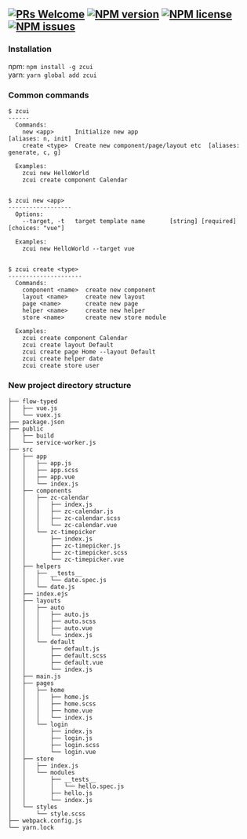 [![PRs Welcome](https://img.shields.io/badge/PRs-welcome-brightgreen.svg?style=flat-square)](http://makeapullrequest.com)
[![NPM version](http://img.shields.io/npm/v/zcui.svg?style=flat-square)](https://www.npmjs.org/package/zcui)
[![NPM license](http://img.shields.io/npm/l/zcui.svg?style=flat-square)](https://www.npmjs.org/package/zcui)
[![NPM issues](https://img.shields.io/github/issues/zoomcar/zcui.svg?style=flat-square)](https://github.com/ZoomCar/zcui/issues)
---

### Installation
npm: `npm install -g zcui`<br>
yarn: `yarn global add zcui`


### Common commands


    $ zcui
    ------
      Commands:
        new <app>      Initialize new app                           [aliases: n, init]
        create <type>  Create new component/page/layout etc  [aliases: generate, c, g]
    
      Examples:
        zcui new HelloWorld
        zcui create component Calendar


    $ zcui new <app>
    ------------------
      Options:
        --target, -t   target template name       [string] [required] [choices: "vue"]

      Examples:
        zcui new HelloWorld --target vue


    $ zcui create <type>
    ---------------------
      Commands:
        component <name>  create new component
        layout <name>     create new layout
        page <name>       create new page
        helper <name>     create new helper
        store <name>      create new store module

      Examples:
        zcui create component Calendar
        zcui create layout Default
        zcui create page Home --layout Default
        zcui create helper date
        zcui create store user


### New project directory structure
    ├── flow-typed
    │   ├── vue.js
    │   └── vuex.js
    ├── package.json
    ├── public
    │   ├── build
    │   └── service-worker.js
    ├── src
    │   ├── app
    │   │   ├── app.js
    │   │   ├── app.scss
    │   │   ├── app.vue
    │   │   └── index.js
    │   ├── components
    │   │   ├── zc-calendar
    │   │   │   ├── index.js
    │   │   │   ├── zc-calendar.js
    │   │   │   ├── zc-calendar.scss
    │   │   │   └── zc-calendar.vue
    │   │   └── zc-timepicker
    │   │       ├── index.js
    │   │       ├── zc-timepicker.js
    │   │       ├── zc-timepicker.scss
    │   │       └── zc-timepicker.vue
    │   ├── helpers
    │   │   ├── __tests__
    │   │   │   └── date.spec.js
    │   │   └── date.js
    │   ├── index.ejs
    │   ├── layouts
    │   │   ├── auto
    │   │   │   ├── auto.js
    │   │   │   ├── auto.scss
    │   │   │   ├── auto.vue
    │   │   │   └── index.js
    │   │   └── default
    │   │       ├── default.js
    │   │       ├── default.scss
    │   │       ├── default.vue
    │   │       └── index.js
    │   ├── main.js
    │   ├── pages
    │   │   ├── home
    │   │   │   ├── home.js
    │   │   │   ├── home.scss
    │   │   │   ├── home.vue
    │   │   │   └── index.js
    │   │   └── login
    │   │       ├── index.js
    │   │       ├── login.js
    │   │       ├── login.scss
    │   │       └── login.vue
    │   ├── store
    │   │   ├── index.js
    │   │   └── modules
    │   │       ├── __tests__
    │   │       │   └── hello.spec.js
    │   │       ├── hello.js
    │   │       └── index.js
    │   └── styles
    │       └── style.scss
    ├── webpack.config.js
    └── yarn.lock

